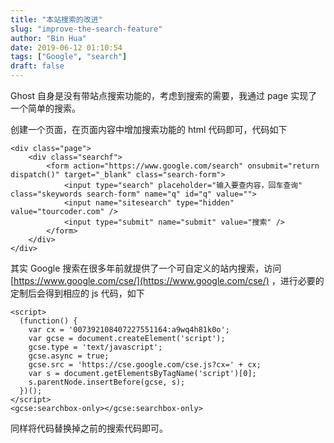 ```yaml
---
title: "本站搜索的改进"
slug: "improve-the-search-feature"
author: "Bin Hua"
date: 2019-06-12 01:10:54
tags: ["Google", "search"]
draft: false
---
```


Ghost 自身是没有带站点搜索功能的，考虑到搜索的需要，我通过 page 实现了一个简单的搜索。

创建一个页面，在页面内容中增加搜索功能的 html 代码即可，代码如下

```
<div class="page">
    <div class="searchf">
        <form action="https://www.google.com/search" onsubmit="return dispatch()" target="_blank" class="search-form">
            <input type="search" placeholder="输入要查内容，回车查询" class="skeywords search-form" name="q" id="q" value="">
            <input name="sitesearch" type="hidden" value="tourcoder.com" />
            <input type="submit" name="submit" value="搜索" />
        </form>
    </div>
</div>
```

其实 Google 搜索在很多年前就提供了一个可自定义的站内搜索，访问 [https://www.google.com/cse/](https://www.google.com/cse/) ，进行必要的定制后会得到相应的 js 代码，如下

```
<script>
  (function() {
    var cx = '007392108407227551164:a9wq4h81k0o';
    var gcse = document.createElement('script');
    gcse.type = 'text/javascript';
    gcse.async = true;
    gcse.src = 'https://cse.google.com/cse.js?cx=' + cx;
    var s = document.getElementsByTagName('script')[0];
    s.parentNode.insertBefore(gcse, s);
  })();
</script>
<gcse:searchbox-only></gcse:searchbox-only>
```

同样将代码替换掉之前的搜索代码即可。